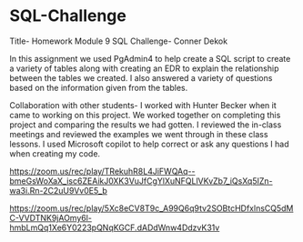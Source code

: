 # SQL-Challenge

Title- Homework Module 9 SQL Challenge- Conner Dekok

In this assignment we used PgAdmin4 to help create a SQL script to create a variety of tables along with creating an EDR to explain the relationship between the tables we created.  I also answered a variety of questions based on the information given from the tables. 

Collaboration with other students- I worked with Hunter Becker when it came to working on this project.  We worked together on completing this project and comparing the results we had gotten. 
I reviewed the in-class meetings and reviewed the examples we went through in these class lessons. 
I used Microsoft copilot to help correct or ask any questions I had when creating my code. 

https://zoom.us/rec/play/TRekuhR8L4JiFWQAq--bmeGsWoXaX_isc6ZEAikJ0XK3VuJfCgYlXuNFQLlVKvZb7_iQsXq5IZn-wa3i.Rn-2C2uU9Vv0E5_b

https://zoom.us/rec/play/5Xc8eCV8T9c_A99Q6q9tv2SOBtcHDfxlnsCQ5dMC-VVDTNK9jAOmy6l-hmbLmQq1Xe6Y0223pQNqKGCF.dADdWnw4DdzvK31v


